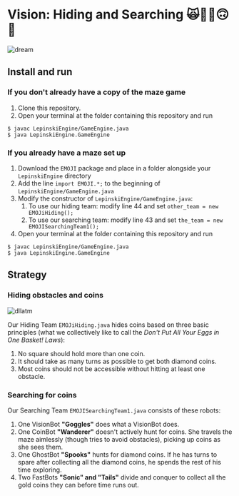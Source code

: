 # Vision: Hiding and Searching 🙀🌟👀🙃👻

![dream](https://media.giphy.com/media/l0MYAIq2BLGmORX1u/giphy.gif)

## Install and run

### If you don't already have a copy of the maze game

1. Clone this repository.
1. Open your terminal at the folder containing this repository and run
```` 
$ javac LepinskiEngine/GameEngine.java
$ java LepinskiEngine.GameEngine
````

### If you already have a maze set up

1. Download the `EMOJI` package and place in a folder alongside your `LepinskiEngine` directory
1. Add the line `import EMOJI.*;` to the beginning of `LepinskiEngine/GameEngine.java`
1. Modify the constructor of `LepinskiEngine/GameEngine.java`:
    1. To use our hiding team: modify line 44 and set `other_team = new EMOJiHiding();`
    1. To use our searching team: modify line 43 and set `the_team = new EMOJISearchingTeam1();`
1. Open your terminal at the folder containing this repository and run
```` 
$ javac LepinskiEngine/GameEngine.java
$ java LepinskiEngine.GameEngine
````

## Strategy 

### Hiding obstacles and coins

![dllatm](https://gfycat.com/densegleefuldutchshepherddog)

Our Hiding Team `EMOJiHiding.java` hides coins based on three basic principles (what we collectively like to call the *Don't Put All Your Eggs in One Basket! Laws*):

1. No square should hold more than one coin.
1. It should take as many turns as possible to get both diamond coins.
1. Most coins should not be accessible without hitting at least one obstacle.

### Searching for coins

Our Searching Team `EMOJISearchingTeam1.java` consists of these robots:

1. One VisionBot **"Goggles"** does what a VisionBot does.
2. One CoinBot **"Wanderer"** doesn't actively hunt for coins. She travels the maze aimlessly (though tries to avoid obstacles), picking up coins as she sees them.
3. One GhostBot **"Spooks"** hunts for diamond coins. If he has turns to spare after collecting all the diamond coins, he spends the rest of his time exploring.
4. Two FastBots **"Sonic" and "Tails"** divide and conquer to collect all the gold coins they can before time runs out.
